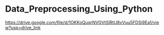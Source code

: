 # Data_Preprocessing_Using_Python
https://drive.google.com/file/d/1OKKoQuqrNVGVtSlRtU8vVuu5FDSi9Ea1/view?usp=drive_link
